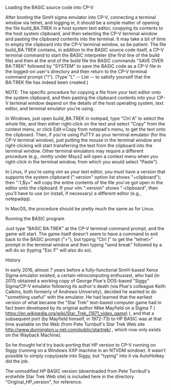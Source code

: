 Loading the BASIC source code into CP-V

After booting the SimH sigma emulator into CP-V, connecting a terminal window via telnet, and logging in, it should be a simple matter of opening the file build_BA.TREK in a host system text editor, coopying its contents to the host system clipboard, and then selecting the CP-V terminal window and pasting the clipboard contents into the terminal. It may take a bit of time to empty the clipboard into the CP-V terminal window, so be patient. The file build_BA.TREK contains, in addition to the BASIC source code itself, a CP-V terminal command to start the BASIC interpreter (the first line of the build file) and then at the end of the build file the BASIC commands "SAVE OVER BA:TREK" followed by "SYSTEM" to save the BASIC code as a CP-V file in the logged-on user's directory and then return to the CP-V terminal command prompt ("!"). (Type "L" -- List -- to satisfy yourself that the BA:TREK file has indeed been created.)

NOTE: The specific procedure for copying a file from your text editor onto the system clipboard, and then pasting the clipboard contents into your CP-V terminal window depend on the details of the host operating system, text editor, and terminal emulator you're using.

In Windows, just open build_BA.TREK in notepad, type "Ctrl A" to select the whole file, and then either right-click on the text and select "Copy" from the context menu, or click Edit->Copy from notepad's menu, to get the text onto the clipboard. Then, if you're using PuTTY as your terminal emulator (for the CP-V terminal window), just putting the mouse in the terminal window and right-clicking will start transferring the text from the clipboard into the terminal window. Other terminal emulators may require a different procedure (e.g., mintty under Msys2 will open a context menu when you right-click in the terminal window, from which you would select "Paste").

In Linux, if you're using vim as your text editor, you must have a version that supports the system clipboard (":version" option list shows "+clipboard"); then ":1,$y+" will copy the entire contents of the file you've got open in the editor onto the clipboard. If your vim ":version" shows "-clipboard", then you'll have to use (or install, if necessary) a different editor (e.g., notepadqq).

In MacOS, the procedure should be pretty much the same as for Linux.


Running the BASIC program

Just type "BASIC BA:TREK" at the CP-V terminal command prompt, and the game will start. The game itself doesn't seem to have a command to exit back to the BASIC prompt (">"), but typing "Ctrl ]" to get the "telnet>" prompt in the terminal window and then typing "send break" followed by a <return> will do so (typing "Esc F" will also do so).


History

In early 2016, almost 7 years before a fully-functional SimH-based Xerox Sigma emulator existed, a certain retrocomputing enthusiast, who had (in 2011) obtained a working copy of George Plue's DOS-based "Siggy" Sigma/CP-V emulator following its author's death (via Plue's colleague Keith Calkins, both formerly of Andrews University), decided he wanted to do "something useful" with the emulator. He had learned that the earliest version of what became the "Star Trek" text-based computer game had in fact been developed by its original author Mike Mayfield on a Sigma 7 ( https://en.wikipedia.org/wiki/Star_Trek_(1971_video_game) ), and that a subsequent port (by Mayfield himself, in 1972-73) to HP BASIC was at that time available on the Web (from Pete Turnbull's Star Trek Web site http://www.dunnington.u-net.com/public/startrek/ , which now only exists on the Wayback Machine).

So he thought he'd try back-porting that HP version to CP-V running on Siggy (running on a Windows XXP machine in an NTVDM window).  It wasn't possible to simply copy/paste into Siggy, but "typing" into it via AutoHotkey did the job.

The unmodified HP BASIC version (downloaded from Pete Turnbull's erstwhile Star Trek Web site) is included here in the directory "Original_HP_version", for reference.

